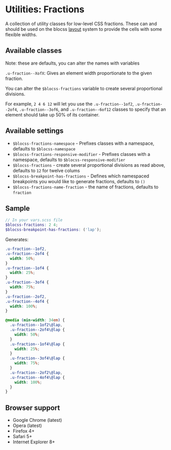 # Utilities: Fractions

A collection of utility classes for low-level CSS fractions. These can and should be used on the blocss [layout](../objects/_layout.md) system to provide the cells with some flexible widths.

## Available classes
Note: these are defaults, you can alter the names with variables

`.u-fraction--XofX`: Gives an element width proportionate to the given fraction.

You can alter the `$blocss-fractions` variable to create several proportional divisions.

For example, `2 4 6 12` will let you use the `.u-fraction--1of2`, `.u-fraction--2of4`, `.u-fraction--3of6`, and
`.u-fraction--6of12` classes to specify that an element should take up 50% of its container.

## Available settings

* `$blocss-fractions-namespace` - Prefixes classes with a namespace, defaults to `$blocss-namespace`
* `$blocss-fractions-responsive-modifier` - Prefixes classes with a namespace, defaults to `$blocss-responsive-modifier`
* `$blocss-fractions` - create several proportional divisions as read above, defaults to `12` for twelve colums
* `$blocss-breakpoint-has-fractions` - Defines which namespaced breakpoints you would like to generate fractions, defaults to `()`
* `$blocss-fractions-name-fraction` - the name of fractions, defaults to `fraction`

## Sample
```scss
// In your vars.scss file
$blocss-fractions: 2 4;
$blocss-breakpoint-has-fractions: ('lap');
```
Generates:
```css
.u-fraction--1of2,
.u-fraction--2of4 {
  width: 50%;
}
.u-fraction--1of4 {
  width: 25%;
}
.u-fraction--3of4 {
  width: 75%;
}
.u-fraction--2of2,
.u-fraction--4of4 {
  width: 100%;
}

@media (min-width: 34em) {
  .u-fraction--1of2\@lap,
  .u-fraction--2of4\@lap {
    width: 50%;
  }
  .u-fraction--1of4\@lap {
    width: 25%;
  }
  .u-fraction--3of4\@lap {
    width: 75%;
  }
  .u-fraction--2of2\@lap,
  .u-fraction--4of4\@lap {
    width: 100%;
  }
}
```

## Browser support

* Google Chrome (latest)
* Opera (latest)
* Firefox 4+
* Safari 5+
* Internet Explorer 8+

